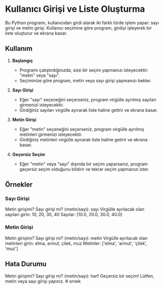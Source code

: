 # Kullanıcı Girişi ve Liste Oluşturma

Bu Python programı, kullanıcıdan girdi alarak iki farklı türde işlem yapar: sayı girişi ve metin girişi. Kullanıcı seçimine göre program, girdiyi işleyerek bir liste oluşturur ve ekrana basar.

## Kullanım

1. **Başlangıç**
   - Programı çalıştırdığınızda, size bir seçim yapmanızı isteyecektir: "metin" veya "sayı".
   - Seçiminize göre program, metin veya sayı girişi yapmanızı bekler.

2. **Sayı Girişi**
   - Eğer "sayı" seçeneğini seçerseniz, program virgülle ayrılmış sayıları girmenizi isteyecektir.
   - Girdiğiniz sayıları virgülle ayırarak liste haline getirir ve ekrana basar.

3. **Metin Girişi**
   - Eğer "metin" seçeneğini seçerseniz, program virgülle ayrılmış metinleri girmenizi isteyecektir.
   - Girdiğiniz metinleri virgülle ayırarak liste haline getirir ve ekrana basar.

4. **Geçersiz Seçim**
   - Eğer "metin" veya "sayı" dışında bir seçim yaparsanız, program geçersiz seçim olduğunu bildirir ve tekrar seçim yapmanızı ister.

## Örnekler

### Sayı Girişi
Metin girişimi? Sayı girişi mi? (metin/sayı): sayı
Virgülle ayrılacak olan sayıları girin: 10, 20, 30, 40
Sayılar: [10.0, 20.0, 30.0, 40.0]



### Metin Girişi
Metin girişimi? Sayı girişi mi? (metin/sayı): metin
Virgülle ayrılacak olan metinleri girin: elma, armut, çilek, muz
Metinler: ['elma', 'armut', 'çilek', 'muz']



## Hata Durumu
Metin girişimi? Sayı girişi mi? (metin/sayı): harf
Geçersiz bir seçim! Lütfen, metin veya sayı girişi yapınız.
#   o r n e k  
 